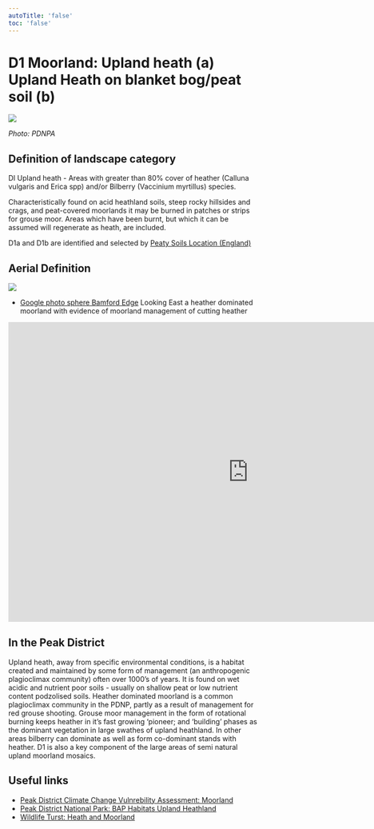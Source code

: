 ```yaml
---
autoTitle: 'false'
toc: 'false'
---
```


# D1 Moorland: Upland heath (a) Upland Heath on blanket bog/peat soil (b)

![](https://reports.peakdistrict.gov.uk/media/interpretation-key/d1.png)

_Photo: PDNPA_

## Definition of landscape category

DI Upland heath - Areas with greater than 80% cover of heather (Calluna vulgaris and Erica spp) and/or Bilberry (Vaccinium myrtillus) species.

Characteristically found on acid heathland soils, steep rocky hillsides and crags, and peat-covered moorlands it may be burned in patches or strips for grouse moor. Areas which have been burnt, but which it can be assumed will regenerate as heath, are included.

D1a and D1b are identified and selected by [Peaty Soils Location (England)](https://naturalengland-defra.opendata.arcgis.com/datasets/1e5a1cdb2ab64b1a94852fb982c42b52_0/explore?location=52.763272%2C-2.506216%2C8.29)

## Aerial Definition

![](https://reports.peakdistrict.gov.uk/media/interpretation-key/fig8.png)

*   [Google photo sphere Bamford Edge](https://goo.gl/maps/LLR5qYkbKaQk7Gdf9) Looking East a heather dominated moorland with evidence of moorland management of cutting heather

<iframe style="border: 0;" src="https://www.google.com/maps/embed?pb=!4v1683133491148!6m8!1m7!1sCAoSLEFGMVFpcE83U0N1ZHpEQnEzOVN6azNfcE42MVpseFlQSjc1S3VHZ2dvb0dM!2m2!1d53.36087490000001!2d-1.6909095!3f120.38!4f-30.340000000000003!5f0.7820865974627469" width="960" height="600" allowfullscreen="allowfullscreen" loading="lazy"></iframe>

## In the Peak District

Upland heath, away from specific environmental conditions, is a habitat created and maintained by some form of management (an anthropogenic plagioclimax community) often over 1000’s of years. It is found on wet acidic and nutrient poor soils - usually on shallow peat or low nutrient content podzolised soils. Heather dominated moorland is a common plagioclimax community in the PDNP, partly as a result of management for red grouse shooting. Grouse moor management in the form of rotational burning keeps heather in it’s fast growing ‘pioneer; and ‘building’ phases as the dominant vegetation in large swathes of upland heathland. In other areas bilberry can dominate as well as form co-dominant stands with heather. D1 is also a key component of the large areas of semi natural upland moorland mosaics.

## Useful links

*   [Peak District Climate Change Vulnrebility Assessment: Moorland](https://reports.peakdistrict.gov.uk/ccva/docs/assessments/habitats/moorland.html)
*   [Peak District National Park: BAP Habitats Upland Heathland](https://www.peakdistrict.gov.uk/looking-after/biodiversity/biodiversity-action-plan/peak-district-habitats/upland-heathland)
*   [Wildlife Turst: Heath and Moorland](https://www.wildlifetrusts.org/habitats/heathland-and-moorland)